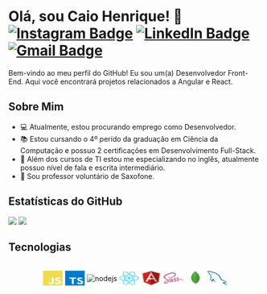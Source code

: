 # Olá, sou Caio Henrique! 👋 [![Instagram Badge](https://img.shields.io/badge/-Instagram-E4405F?style=flat&logo=instagram&logoColor=white)](https://www.instagram.com/rs_caio) [![LinkedIn Badge](https://img.shields.io/badge/-LinkedIn-0077B5?style=flat&logo=linkedin&logoColor=white)](https://www.linkedin.com/in/caio-henrique-8619a2232/) [![Gmail Badge](https://img.shields.io/badge/-Gmail-D14836?style=flat&logo=gmail&logoColor=white)](mailto:caiohenriquessiqueira.caike@gmail.com)



Bem-vindo ao meu perfil do GitHub! Eu sou um(a) Desenvolvedor Front-End. Aqui você encontrará projetos relacionados a Angular e React.

## Sobre Mim

- 💻 Atualmente, estou procurando emprego como Desenvolvedor.
- 📚 Estou cursando o 4º perído da graduação em Ciência da Computação e possuo 2 certificações em Desenvolvimento Full-Stack.
- 📖 Além dos cursos de TI estou me especializando no inglês, atualmente possuo nível de fala e escrita intermediário.
- 🎷 Sou professor voluntário de Saxofone.

## Estatísticas do GitHub

<div>
    <img  height="285em" src="https://github-readme-stats.vercel.app/api?username=CaioSiqueira01&show_icons=true&theme=radical"/>
    <img heigth="150em" src="https://github-readme-stats.vercel.app/api/top-langs/?username=CaioSiqueira01&show_icons=true&theme=tokyonight&count_private=true"/>
</div>
  
## Tecnologias

<div align="center" valign="top"><br>
  <img align="center" alt="Javascript" height="30" width="40" src="https://raw.githubusercontent.com/devicons/devicon/master/icons/javascript/javascript-plain.svg">
  <img align="center" alt="Typescript" height="30" width="40" src="https://raw.githubusercontent.com/devicons/devicon/master/icons/typescript/typescript-plain.svg">
  <img align="center" alt="nodejs" height="30" width="40" src="https://cdn.worldvectorlogo.com/logos/nodejs-icon.svg">
  <img align="center" alt="React" height="30" width="40" src="https://raw.githubusercontent.com/devicons/devicon/master/icons/react/react-original.svg">
  <img align="center" alt="Angular" height="30" width="40" src="https://github.com/devicons/devicon/blob/master/icons/angularjs/angularjs-original.svg">
  <img align="center" alt="Sass" height="30" width="40" src="https://github.com/devicons/devicon/blob/master/icons/sass/sass-original.svg">
  <img align="center" alt="MongoDB" height="30" width="40" src="https://github.com/devicons/devicon/blob/master/icons/mongodb/mongodb-original.svg">
  <img align="center" alt="MySql" height="30" width="40" src="https://github.com/devicons/devicon/blob/master/icons/mysql/mysql-original.svg">
</div>
